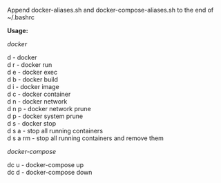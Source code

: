 Append docker-aliases.sh and docker-compose-aliases.sh to the end of ~/.bashrc

**Usage:**

*docker*

d - docker \
d r - docker run \
d e - docker exec \
d b - docker build \
d i - docker image \
d c - docker container \
d n - docker network \
d n p - docker network prune \
d p - docker system prune \
d s - docker stop \
d s a - stop all running containers \
d s a rm - stop all running containers and remove them 

*docker-compose*

dc u - docker-compose up \
dc d - docker-compose down
